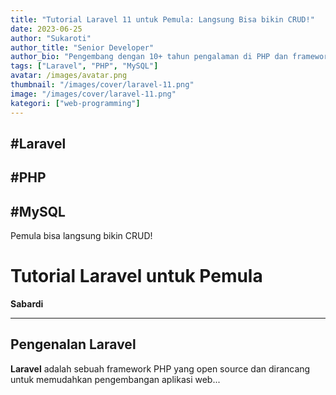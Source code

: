 ```yaml
---
title: "Tutorial Laravel 11 untuk Pemula: Langsung Bisa bikin CRUD!"
date: 2023-06-25
author: "Sukaroti"
author_title: "Senior Developer"
author_bio: "Pengembang dengan 10+ tahun pengalaman di PHP dan framework Laravel."
tags: ["Laravel", "PHP", "MySQL"]
avatar: /images/avatar.png
thumbnail: "/images/cover/laravel-11.png"
image: "/images/cover/laravel-11.png"
kategori: ["web-programming"]
---
```


## #Laravel
## #PHP
## #MySQL

Pemula bisa langsung bikin CRUD!

# Tutorial Laravel untuk Pemula

**Sabardi**

---

## Pengenalan Laravel

**Laravel** adalah sebuah framework PHP yang open source dan dirancang untuk memudahkan pengembangan aplikasi web...